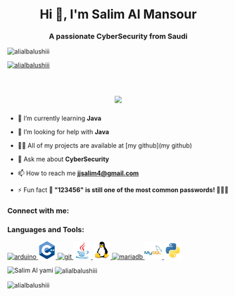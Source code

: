 <h1 align="center">Hi 👋, I'm Salim Al Mansour </h1>
<h3 align="center">A passionate CyberSecurity from Saudi </h3>

<p align="left"> <img src="https://komarev.com/ghpvc/?username=alialbalushiii&label=Profile%20views&color=0e75b6&style=flat" alt="alialbalushiii" /> </p>

<p align="left"> <a href="https://github.com/ryo-ma/github-profile-trophy"><img src="https://github-profile-trophy.vercel.app/?username=alialbalushiii" alt="alialbalushiii" /></a> </p>

<p align="left"> <a href="https://twitter.com/" target="blank"><img src="https://img.shields.io/twitter/follow/?logo=twitter&style=for-the-badge" alt="" /></a> </p>

<br clear="both">

<div align="center">
  <img height="400" src="https://media4.giphy.com/media/v1.Y2lkPTc5MGI3NjExaHFobncwZzRwOHI3MjFsazdsYnZ1djdxa3liYjFkc3M3OXo5bGpwNyZlcD12MV9pbnRlcm5hbF9naWZfYnlfaWQmY3Q9Zw/UiUcePrcsgS5Qp0DUj/giphy.gif"  />
</div>

###

- 🌱 I’m currently learning **Java**

- 🤝 I’m looking for help with **Java**

- 👨‍💻 All of my projects are available at [my github](my github)

- 💬 Ask me about **CyberSecurity**

- 📫 How to reach me **jjsalim4@gmail.com**

- ⚡ Fun fact **🔑 "123456" is still one of the most common passwords! 🤦‍♂️😂**

<h3 align="left">Connect with me:</h3>
<p align="left">
</p>

<h3 align="left">Languages and Tools:</h3>
<p align="left"> <a href="https://www.arduino.cc/" target="_blank" rel="noreferrer"> <img src="https://cdn.worldvectorlogo.com/logos/arduino-1.svg" alt="arduino" width="40" height="40"/> </a> <a href="https://www.w3schools.com/cpp/" target="_blank" rel="noreferrer"> <img src="https://raw.githubusercontent.com/devicons/devicon/master/icons/cplusplus/cplusplus-original.svg" alt="cplusplus" width="40" height="40"/> </a> <a href="https://git-scm.com/" target="_blank" rel="noreferrer"> <img src="https://www.vectorlogo.zone/logos/git-scm/git-scm-icon.svg" alt="git" width="40" height="40"/> </a> <a href="https://www.java.com" target="_blank" rel="noreferrer"> <img src="https://raw.githubusercontent.com/devicons/devicon/master/icons/java/java-original.svg" alt="java" width="40" height="40"/> </a> <a href="https://www.linux.org/" target="_blank" rel="noreferrer"> <img src="https://raw.githubusercontent.com/devicons/devicon/master/icons/linux/linux-original.svg" alt="linux" width="40" height="40"/> </a> <a href="https://mariadb.org/" target="_blank" rel="noreferrer"> <img src="https://www.vectorlogo.zone/logos/mariadb/mariadb-icon.svg" alt="mariadb" width="40" height="40"/> </a> <a href="https://www.mysql.com/" target="_blank" rel="noreferrer"> <img src="https://raw.githubusercontent.com/devicons/devicon/master/icons/mysql/mysql-original-wordmark.svg" alt="mysql" width="40" height="40"/> </a> <a href="https://www.python.org" target="_blank" rel="noreferrer"> <img src="https://raw.githubusercontent.com/devicons/devicon/master/icons/python/python-original.svg" alt="python" width="40" height="40"/> </a> </p>


<p><img align="left" src="https://github-readme-stats.vercel.app/api/top-langs?username=alialbalushiii&show_icons=true&locale=en&layout=compact" alt="Salim Al yami" /></p>

<p>&nbsp;<img align="center" src="https://github-readme-stats.vercel.app/api?username=alialbalushiii&show_icons=true&locale=en" alt="alialbalushiii" /></p>

<p><img align="center" src="https://github-readme-streak-stats.herokuapp.com/?user=alialbalushiii&" alt="alialbalushiii" /></p>
